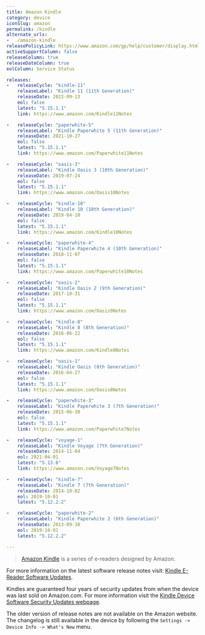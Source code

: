 ```yaml
---
title: Amazon Kindle
category: device
iconSlug: amazon
permalink: /kindle
alternate_urls:
-   /amazon-kindle
releasePolicyLink: https://www.amazon.com/gp/help/customer/display.html?nodeId=GKMQC26VQQMM8XSW
activeSupportColumn: false
releaseColumn: true
releaseDateColumn: true
eolColumn: Service Status

releases:
-   releaseCycle: "kindle-11"
    releaseLabel: "Kindle 11 (11th Generation)"
    releaseDate: 2022-09-13
    eol: false
    latest: "5.15.1.1"
    link: https://www.amazon.com/Kindle11Notes

-   releaseCycle: "paperwhite-5"
    releaseLabel: "Kindle Paperwhite 5 (11th Generation)"
    releaseDate: 2021-10-27
    eol: false
    latest: "5.15.1.1"
    link: https://www.amazon.com/Paperwhite11Notes

-   releaseCycle: "oasis-3"
    releaseLabel: "Kindle Oasis 3 (10th Generation)"
    releaseDate: 2019-07-24
    eol: false
    latest: "5.15.1.1"
    link: https://www.amazon.com/Oasis10Notes

-   releaseCycle: "kindle-10"
    releaseLabel: "Kindle 10 (10th Generation)"
    releaseDate: 2019-04-10
    eol: false
    latest: "5.15.1.1"
    link: https://www.amazon.com/Kindle10Notes

-   releaseCycle: "paperwhite-4"
    releaseLabel: "Kindle Paperwhite 4 (10th Generation)"
    releaseDate: 2018-11-07
    eol: false
    latest: "5.15.1.1"
    link: https://www.amazon.com/Paperwhite10Notes

-   releaseCycle: "oasis-2"
    releaseLabel: "Kindle Oasis 2 (9th Generation)"
    releaseDate: 2017-10-31
    eol: false
    latest: "5.15.1.1"
    link: https://www.amazon.com/Oasis9Notes

-   releaseCycle: "kindle-8"
    releaseLabel: "Kindle 8 (8th Generation)"
    releaseDate: 2016-06-22
    eol: false
    latest: "5.15.1.1"
    link: https://www.amazon.com/Kindle8Notes

-   releaseCycle: "oasis-1"
    releaseLabel: "Kindle Oasis (8th Generation)"
    releaseDate: 2016-04-27
    eol: false
    latest: "5.15.1.1"
    link: https://www.amazon.com/Oasis8Notes

-   releaseCycle: "paperwhite-3"
    releaseLabel: "Kindle Paperwhite 3 (7th Generation)"
    releaseDate: 2015-06-30
    eol: false
    latest: "5.15.1.1"
    link: https://www.amazon.com/Paperwhite7Notes

-   releaseCycle: "voyage-1"
    releaseLabel: "Kindle Voyage (7th Generation)"
    releaseDate: 2014-11-04
    eol: 2021-04-01
    latest: "5.13.6"
    link: https://www.amazon.com/Voyage7Notes

-   releaseCycle: "kindle-7"
    releaseLabel: "Kindle 7 (7th Generation)"
    releaseDate: 2014-10-02
    eol: 2019-10-01
    latest: "5.12.2.2"

-   releaseCycle: "paperwhite-2"
    releaseLabel: "Kindle Paperwhite 2 (6th Generation)"
    releaseDate: 2013-09-30
    eol: 2019-10-01
    latest: "5.12.2.2"

---
```


> [Amazon Kindle](https://en.wikipedia.org/wiki/Amazon_Kindle) is a series of e-readers designed by
> Amazon.

For more information on the latest software release notes visit: [Kindle E-Reader Software Updates](https://www.amazon.com/gp/help/customer/display.html?nodeId=GKMQC26VQQMM8XSW).

Kindles are guaranteed four years of security updates from when the device was last sold on
Amazon.com. For more information visit the [Kindle Device Software Security Updates webpage](https://www.amazon.com/gp/help/customer/display.html?nodeId=GF3LDHSB5YM9BYF7).

The older version of release notes are not available on the Amazon website. The changelog is still
available in the device by following the `Settings -> Device Info -> What's New` menu.
